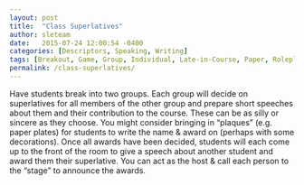 ```yaml
---
layout: post
title:  "Class Superlatives"
author: sleteam
date:   2015-07-24 12:00:54 -0400
categories: [Descriptors, Speaking, Writing]
tags: [Breakout, Game, Group, Individual, Late-in-Course, Paper, Roleplay]
permalink: /class-superlatives/
---
```

Have students break into two groups. Each group will decide on superlatives for all members of the other group and prepare short speeches about them and their contribution to the course. These can be as silly or sincere as they choose. You might consider bringing in “plaques” (e.g. paper plates) for students to write the name & award on (perhaps with some decorations). Once all awards have been decided, students will each come up to the front of the room to give a speech about another student and award them their superlative. You can act as the host & call each person to the “stage” to announce the awards.